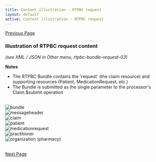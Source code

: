 ```yaml
---
title: Content illustration - RTPBC request
layout: default
active: Content illustration - RTPBC request
---
```


[Previous Page](Information_content_and_FHIR_resources.html)

### Illustration of RTPBC request content
*(see XML / JSON in Other menu, rtpbc-bundle-request-03)*

**Notes**
* The RTPBC Bundle contains the 'request' (the claim resource) and supporting resources (Patient, MedicationRequest, etc.)
* The Bundle is submitted as the single parameter to the processor's Claim.$submit operation

<br/>

<div><img src="https://www.frankmckinney.com/carin-rtpbc/rtpbc-bundle-request-03-1-bundle.png" alt="bundle"></div>

<div><img src="https://www.frankmckinney.com/carin-rtpbc/rtpbc-bundle-request-03-2-message-header.png" alt="messageheader"></div>

<div><img src="https://www.frankmckinney.com/carin-rtpbc/rtpbc-bundle-request-03-3-claim.png" alt="claim"></div>

<div><img src="https://www.frankmckinney.com/carin-rtpbc/rtpbc-bundle-request-03-4-patient.png" alt="patient"></div>

<div><img src="https://www.frankmckinney.com/carin-rtpbc/rtpbc-bundle-request-03-5-medication-request.png" alt="medicationrequest"></div>

<div><img src="https://www.frankmckinney.com/carin-rtpbc/rtpbc-bundle-request-03-6-practitioner.png" alt="practitioner"></div>

<div><img src="https://www.frankmckinney.com/carin-rtpbc/rtpbc-bundle-request-03-7-organization-pharmacy.png" alt="organization (pharmacy)"></div>

<br/>


[Next Page](Content_illustration_-_RTPBC_response.html)